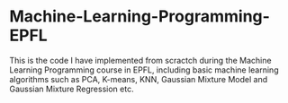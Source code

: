 # Machine-Learning-Programming-EPFL
This is the code I have implemented from scractch during the Machine Learning Programming course in EPFL, including basic
machine learning algorithms such as PCA, K-means, KNN, Gaussian Mixture Model and Gaussian Mixture Regression etc.
